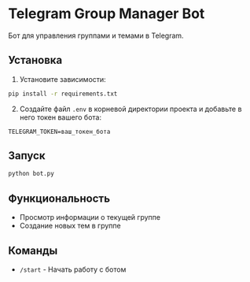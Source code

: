 # Telegram Group Manager Bot

Бот для управления группами и темами в Telegram.

## Установка

1. Установите зависимости:
```bash
pip install -r requirements.txt
```

2. Создайте файл `.env` в корневой директории проекта и добавьте в него токен вашего бота:
```
TELEGRAM_TOKEN=ваш_токен_бота
```

## Запуск

```bash
python bot.py
```

## Функциональность

- Просмотр информации о текущей группе
- Создание новых тем в группе

## Команды

- `/start` - Начать работу с ботом 